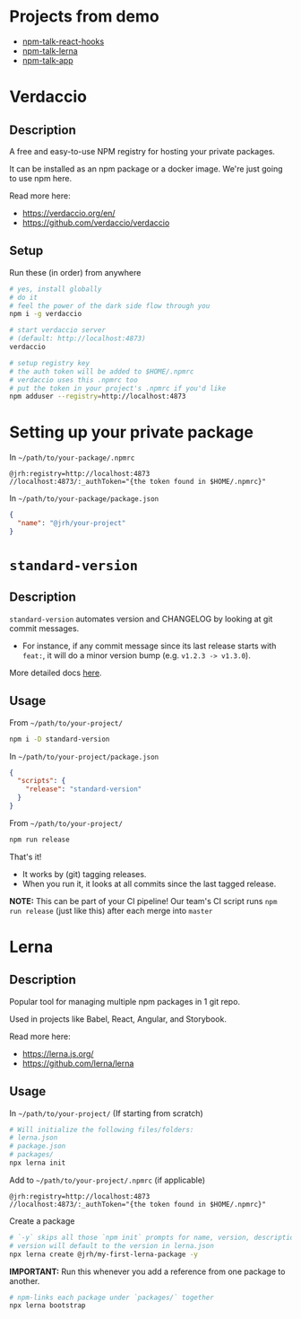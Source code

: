 # Projects from demo

- [npm-talk-react-hooks](https://github.com/jrhart08/npm-talk-react-hooks)
- [npm-talk-lerna](https://github.com/jrhart08/npm-talk-lerna)
- [npm-talk-app](https://github.com/jrhart08/npm-talk-app)

# Verdaccio

## Description

A free and easy-to-use NPM registry for hosting your private packages.

It can be installed as an npm package or a docker image. We're just going to use npm here.

Read more here:
  - https://verdaccio.org/en/
  - https://github.com/verdaccio/verdaccio

## Setup

Run these (in order) from anywhere

```bash
# yes, install globally
# do it
# feel the power of the dark side flow through you
npm i -g verdaccio

# start verdaccio server
# (default: http://localhost:4873)
verdaccio

# setup registry key
# the auth token will be added to $HOME/.npmrc
# verdaccio uses this .npmrc too
# put the token in your project's .npmrc if you'd like
npm adduser --registry=http://localhost:4873
```

# Setting up your private package
In `~/path/to/your-package/.npmrc`

```
@jrh:registry=http://localhost:4873
//localhost:4873/:_authToken="{the token found in $HOME/.npmrc}"
```

In `~/path/to/your-package/package.json`

```json
{
  "name": "@jrh/your-project"
}
```

# `standard-version`

## Description

`standard-version` automates version and CHANGELOG  by looking at git commit messages.

  - For instance, if any commit message since its last release starts with `feat:`, it will do a minor version bump (e.g. `v1.2.3 -> v1.3.0`).

More detailed docs [here](https://www.npmjs.com/package/standard-version).

## Usage
From `~/path/to/your-project/`

```bash
npm i -D standard-version
```

In `~/path/to/your-project/package.json`

```json
{
  "scripts": {
    "release": "standard-version"
  }
}
```

From `~/path/to/your-project/`

```bash
npm run release
```

That's it!
  - It works by (git) tagging releases.
  - When you run it, it looks at all commits since the last tagged release.

**NOTE:** This can be part of your CI pipeline! Our team's CI script runs `npm run release` (just like this) after each merge into `master`

# Lerna

## Description

Popular tool for managing multiple npm packages in 1 git repo.

Used in projects like Babel, React, Angular, and Storybook.

Read more here:
  - https://lerna.js.org/
  - https://github.com/lerna/lerna

## Usage

In `~/path/to/your-project/` (If starting from scratch)

```bash
# Will initialize the following files/folders:
# lerna.json
# package.json
# packages/
npx lerna init
```

Add to `~/path/to/your-project/.npmrc` (if applicable)

```
@jrh:registry=http://localhost:4873
//localhost:4873/:_authToken="{the token found in $HOME/.npmrc}"
```

Create a package

```bash
# `-y` skips all those `npm init` prompts for name, version, description, etc
# version will default to the version in lerna.json
npx lerna create @jrh/my-first-lerna-package -y
```

**IMPORTANT:** Run this whenever you add a reference from one package to another.

```bash
# npm-links each package under `packages/` together
npx lerna bootstrap
```
